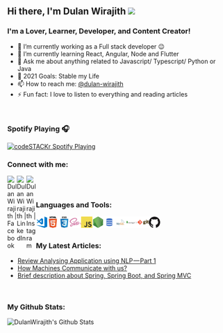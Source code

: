 ## Hi there, I'm Dulan Wirajith <img src="https://media.giphy.com/media/hvRJCLFzcasrR4ia7z/giphy.gif" width="25px">

<!-- [![Website](https://img.shields.io/website?label=codeSTACKr.com&style=for-the-badge&url=https%3A%2F%2Fcodestackr.com)](https://codestackr.com)
[![Twitter Follow](https://img.shields.io/twitter/follow/codeSTACKr?color=1DA1F2&logo=twitter&style=for-the-badge)](https://twitter.com/intent/follow?original_referer=https%3A%2F%2Fgithub.com%2FcodeSTACKr&screen_name=codeSTACKr) -->


### I'm a Lover, Learner, Developer, and Content Creator!

- 🔭 I’m currently working as a Full stack developer 😉
- 🌱 I’m currently learning React, Angular, Node and Flutter
- 💬 Ask me about anything related to Javascript/ Typescript/ Python or Java
- 🥅 2021 Goals: Stable my Life
- 📫 How to reach me: [@dulan-wirajith][linkedin]
- ⚡ Fun fact: I love to listen to everything and reading articles

<br />

### Spotify Playing 🎧
[<img src="https://now-playing-codestackr.vercel.app/api/spotify-playing" alt="codeSTACKr Spotify Playing" width="350" />](https://open.spotify.com/user/swyqyimdc12jajde4vpwd2x1b)

### Connect with me:
[<img align="left" alt="Dulan Wirajith | Facebook" width="22px" src="https://cdn.jsdelivr.net/npm/simple-icons@v3/icons/facebook.svg" />][facebook]
[<img align="left" alt="Dulan Wirajith | LinkedIn" width="22px" src="https://cdn.jsdelivr.net/npm/simple-icons@v3/icons/linkedin.svg" />][linkedin]
[<img align="left" alt="Dulan Wirajith | Instagram" width="22px" src="https://cdn.jsdelivr.net/npm/simple-icons@v3/icons/medium.svg" />][medium]

<br />
<br />

### Languages and Tools:
<img align="left" alt="Visual Studio Code" width="26px" src="https://raw.githubusercontent.com/github/explore/80688e429a7d4ef2fca1e82350fe8e3517d3494d/topics/visual-studio-code/visual-studio-code.png" />
<img align="left" alt="HTML5" width="26px" src="https://raw.githubusercontent.com/github/explore/80688e429a7d4ef2fca1e82350fe8e3517d3494d/topics/html/html.png" />
<img align="left" alt="CSS3" width="26px" src="https://raw.githubusercontent.com/github/explore/80688e429a7d4ef2fca1e82350fe8e3517d3494d/topics/css/css.png" />
<img align="left" alt="Sass" width="26px" src="https://raw.githubusercontent.com/github/explore/80688e429a7d4ef2fca1e82350fe8e3517d3494d/topics/sass/sass.png" />
<img align="left" alt="JavaScript" width="26px" src="https://raw.githubusercontent.com/github/explore/80688e429a7d4ef2fca1e82350fe8e3517d3494d/topics/javascript/javascript.png" />
<img align="left" alt="Node.js" width="26px" src="https://raw.githubusercontent.com/github/explore/80688e429a7d4ef2fca1e82350fe8e3517d3494d/topics/nodejs/nodejs.png" />
<img align="left" alt="SQL" width="26px" src="https://raw.githubusercontent.com/github/explore/80688e429a7d4ef2fca1e82350fe8e3517d3494d/topics/sql/sql.png" />
<img align="left" alt="MySQL" width="26px" src="https://raw.githubusercontent.com/github/explore/80688e429a7d4ef2fca1e82350fe8e3517d3494d/topics/mysql/mysql.png" />
<img align="left" alt="MongoDB" width="26px" src="https://raw.githubusercontent.com/github/explore/80688e429a7d4ef2fca1e82350fe8e3517d3494d/topics/mongodb/mongodb.png" />
<img align="left" alt="Git" width="26px" src="https://raw.githubusercontent.com/github/explore/80688e429a7d4ef2fca1e82350fe8e3517d3494d/topics/git/git.png" />
<img align="left" alt="GitHub" width="26px" src="https://raw.githubusercontent.com/github/explore/78df643247d429f6cc873026c0622819ad797942/topics/github/github.png" />

<br />
<br />

### My Latest Articles:

<!-- BLOG-POST-LIST:START -->
- [Review Analysing Application using NLP — Part 1](https://medium.com/analytics-vidhya/review-analysing-application-using-nlp-part-1-98cb45bf1779?source=rss-c45521f34cc4------2)
- [How Machines Communicate with us?](https://chatbotslife.com/how-machines-communicate-with-us-78d7170c8199?source=rss-c45521f34cc4------2)
- [Brief description about Spring, Spring Boot, and Spring MVC](https://medium.com/@dulanwirajith/brief-description-about-spring-spring-boot-and-spring-mvc-e65ac973dd1e?source=rss-c45521f34cc4------2)
<!-- BLOG-POST-LIST:END -->

<!-- ➡️ [more medium posts...](https://medium.com/@dulanwirajith) -->

<br />


### My Github Stats:

<img align="left" alt="DulanWirajith's Github Stats" src="https://github-readme-stats.codestackr.vercel.app/api?username=DulanWirajith&show_icons=true&hide_border=true" />



[facebook]: https://www.facebook.com/dulan.wirajith
[medium]: https://medium.com/@dulanwirajith
[linkedin]: https://www.linkedin.com/in/dulan-wirajith
